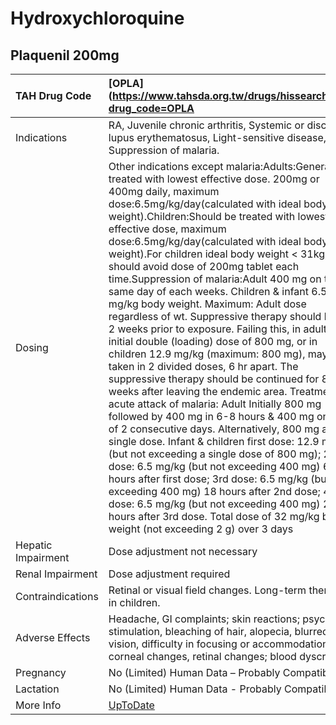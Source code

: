 # Hydroxychloroquine

## Plaquenil 200mg

| TAH Drug Code      | [OPLA](https://www.tahsda.org.tw/drugs/hissearch.php?drug_code=OPLA                                                                                                                                                                                                                                                                                                                                                                                                                                                                                                                                                                                                                                                                                                                                                                                                                                                                                                                                                                                                                                                                                                                                                                                                                                                                                                                                              |
|:-------------------|:-----------------------------------------------------------------------------------------------------------------------------------------------------------------------------------------------------------------------------------------------------------------------------------------------------------------------------------------------------------------------------------------------------------------------------------------------------------------------------------------------------------------------------------------------------------------------------------------------------------------------------------------------------------------------------------------------------------------------------------------------------------------------------------------------------------------------------------------------------------------------------------------------------------------------------------------------------------------------------------------------------------------------------------------------------------------------------------------------------------------------------------------------------------------------------------------------------------------------------------------------------------------------------------------------------------------------------------------------------------------------------------------------------------------|
| Indications        | RA, Juvenile chronic arthritis, Systemic or discoid lupus erythematosus, Light-sensitive disease, Suppression of malaria.                                                                                                                                                                                                                                                                                                                                                                                                                                                                                                                                                                                                                                                                                                                                                                                                                                                                                                                                                                                                                                                                                                                                                                                                                                                                                        |
| Dosing             | Other indications except malaria:Adults:Generally treated with lowest effective dose. 200mg or 400mg daily, maximum dose:6.5mg/kg/day(calculated with ideal body weight).Children:Should be treated with lowest effective dose, maximum dose:6.5mg/kg/day(calculated with ideal body weight).For children ideal body weight < 31kg, should avoid dose of 200mg tablet each time.Suppression of malaria:Adult 400 mg on the same day of each weeks. Children & infant 6.5 mg/kg body weight. Maximum: Adult dose regardless of wt. Suppressive therapy should begin 2 weeks prior to exposure. Failing this, in adults an initial double (loading) dose of 800 mg, or in children 12.9 mg/kg (maximum: 800 mg), may be taken in 2 divided doses, 6 hr apart. The suppressive therapy should be continued for 8 weeks after leaving the endemic area. Treatment of acute attack of malaria: Adult Initially 800 mg followed by 400 mg in 6-8 hours & 400 mg on each of 2 consecutive days. Alternatively, 800 mg as single dose. Infant & children first dose: 12.9 mg/kg (but not exceeding a single dose of 800 mg); 2nd dose: 6.5 mg/kg (but not exceeding 400 mg) 6 hours after first dose; 3rd dose: 6.5 mg/kg (but not exceeding 400 mg) 18 hours after 2nd dose; 4th dose: 6.5 mg/kg (but not exceeding 400 mg) 24 hours after 3rd dose. Total dose of 32 mg/kg body weight (not exceeding 2 g) over 3 days |
| Hepatic Impairment | Dose adjustment not necessary                                                                                                                                                                                                                                                                                                                                                                                                                                                                                                                                                                                                                                                                                                                                                                                                                                                                                                                                                                                                                                                                                                                                                                                                                                                                                                                                                                                    |
| Renal Impairment   | Dose adjustment required                                                                                                                                                                                                                                                                                                                                                                                                                                                                                                                                                                                                                                                                                                                                                                                                                                                                                                                                                                                                                                                                                                                                                                                                                                                                                                                                                                                         |
| Contraindications  | Retinal or visual field changes. Long-term therapy in children.                                                                                                                                                                                                                                                                                                                                                                                                                                                                                                                                                                                                                                                                                                                                                                                                                                                                                                                                                                                                                                                                                                                                                                                                                                                                                                                                                  |
| Adverse Effects    | Headache, GI complaints; skin reactions; psychic stimulation, bleaching of hair, alopecia, blurred vision, difficulty in focusing or accommodation, corneal changes, retinal changes; blood dyscrasias.                                                                                                                                                                                                                                                                                                                                                                                                                                                                                                                                                                                                                                                                                                                                                                                                                                                                                                                                                                                                                                                                                                                                                                                                          |
| Pregnancy          | No (Limited) Human Data – Probably Compatible                                                                                                                                                                                                                                                                                                                                                                                                                                                                                                                                                                                                                                                                                                                                                                                                                                                                                                                                                                                                                                                                                                                                                                                                                                                                                                                                                                    |
| Lactation          | No (Limited) Human Data - Probably Compatible                                                                                                                                                                                                                                                                                                                                                                                                                                                                                                                                                                                                                                                                                                                                                                                                                                                                                                                                                                                                                                                                                                                                                                                                                                                                                                                                                                    |
| More Info          | [UpToDate](https://www.uptodate.com/contents/hydroxychloroquine-drug-information)                                                                                                                                                                                                                                                                                                                                                                                                                                                                                                                                                                                                                                                                                                                                                                                                                                                                                                                                                                                                                                                                                                                                                                                                                                                                                                                                |

